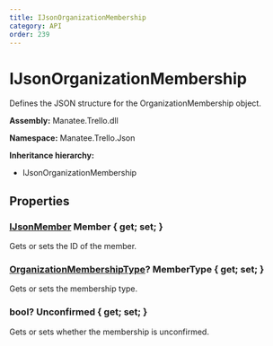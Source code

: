 ```yaml
---
title: IJsonOrganizationMembership
category: API
order: 239
---
```


# IJsonOrganizationMembership

Defines the JSON structure for the OrganizationMembership object.

**Assembly:** Manatee.Trello.dll

**Namespace:** Manatee.Trello.Json

**Inheritance hierarchy:**

- IJsonOrganizationMembership

## Properties

### [IJsonMember](IJsonMember#ijsonmember) Member { get; set; }

Gets or sets the ID of the member.

### [OrganizationMembershipType](OrganizationMembershipType#organizationmembershiptype)? MemberType { get; set; }

Gets or sets the membership type.

### bool? Unconfirmed { get; set; }

Gets or sets whether the membership is unconfirmed.

